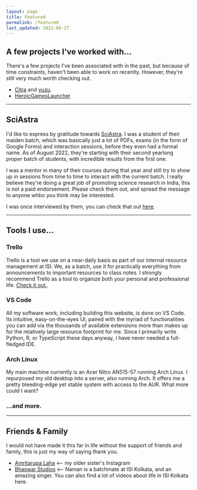 ```yaml
---
layout: page
title: Featured
permalink: /featured
last_updated: 2022-08-27
---
```


## A few projects I've worked with...

There's a few projects I've been associated with in the past, but because of time constraints, haven't been able to work on recently.
However, they're still very much worth checking out.

- [Citra](https://citra-emu.org) and [yuzu](https://yuzu-emu.org).
- [HeroicGamesLauncher](https://heroicgameslauncher.com/)

---
## SciAstra

I'd like to express by gratitude towards [SciAstra](https://sciastra.com). I was a student of their maiden batch, which was basically just a lot of PDFs, exams (in the form of Google Forms) and interaction sessions, before they even had a formal name. As of August 2022, they're starting with their second yearlong _proper_ batch of students, with incredible results from the first one.

I was a mentor in many of their courses during that year and still try to show up in sessions from time to time to interact with the current batch. I really believe they're doing a great job of promoting science research in India, this is not a paid endorsement. Please check them out, and spread the message to anyone whbo you think may be interested.

I was once interviewed by them, you can check that out [here](https://www.youtube.com/watch?v=58qRLRhtJz8).

---
## Tools I use...

### Trello

Trello is a tool we use on a near-daily basis as part of our internal resource management at ISI. We, as a batch, use it for practically everything from announcements to important resources to class notes. I strongly recommend Trello as a tool to organize both your personal and professional life. [Check it out.](https://trello.com).

### VS Code

All my software work, including building this website, is done on VS Code. Its intuitive, easy-on-the-eyes UI, paired with the myriad of functionalities you can add via the thousands of available extensions more than makes up for the relatively large resource footprint for me. Since I primarily write Python, R, or TypeScript these days anyway, I have never needed a full-fledged IDE.

### Arch Linux

My main machine currently is an Acer Nitro AN515-57 running Arch Linux. I repurposed my old desktop into a server, also running Arch. It offers me a pretty bleeding-edge yet stable system with access to the AUR. What more could I want?

### ...and more.

---
## Friends & Family

I would not have made it this far in life without the support of friends and family, this is just my way of saying thank you.

- [Amritarupa Laha](https://instagram.com/amritarupalaha) <-- my older sister's Instagram
- [Bhaswar Studios](https://www.youtube.com/channel/UCc26f1vFeydJHLBaux3cQPw) <-- Naman is a batchmate at ISI Kolkata, and an amazing singer. You can also find a lot of videos about life in ISI Kolkata here.


